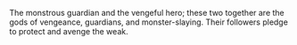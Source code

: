 The monstrous guardian and the vengeful hero; these two together are the gods of vengeance, guardians, and monster-slaying. Their followers pledge to protect and avenge the weak.